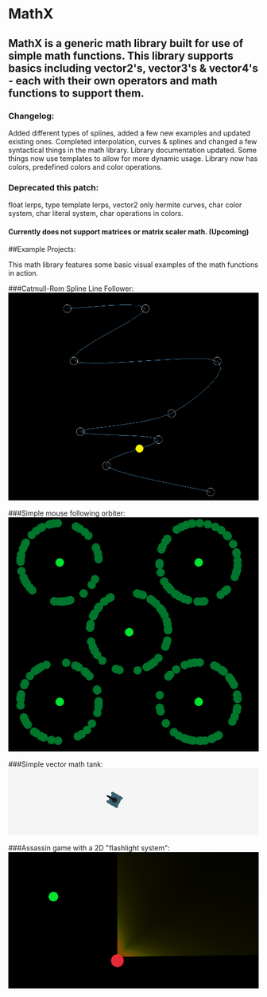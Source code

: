 # MathX

## MathX is a generic math library built for use of simple math functions. This library supports basics including vector2's, vector3's & vector4's - each with their own operators and math functions to support them.

### Changelog:

Added different types of splines, added a few new examples and updated existing ones. Completed interpolation, curves & splines and changed a few syntactical things in the math library. Library documentation updated. Some things now use templates to allow for more dynamic usage. Library now has colors, predefined colors and color operations.

### Deprecated this patch:
float lerps, 
type template lerps, 
vector2 only hermite curves, 
char color system, 
char literal system, 
char operations in colors.

#### Currently does not support matrices or matrix scaler math. (Upcoming)


##Example Projects:

This math library features some basic visual examples of the math functions in action.

###Catmull-Rom Spline Line Follower:
![alt text](https://github.com/JusticeShultz/MathLibrary/blob/master/ImageExamples/Image01.PNG)

###Simple mouse following orbiter:
![alt text](https://github.com/JusticeShultz/MathLibrary/blob/master/ImageExamples/Image02.PNG)

###Simple vector math tank:
![alt text](https://github.com/JusticeShultz/MathLibrary/blob/master/ImageExamples/Image03.PNG)

###Assassin game with a 2D "flashlight system":
![alt text](https://github.com/JusticeShultz/MathLibrary/blob/master/ImageExamples/Image04.PNG)